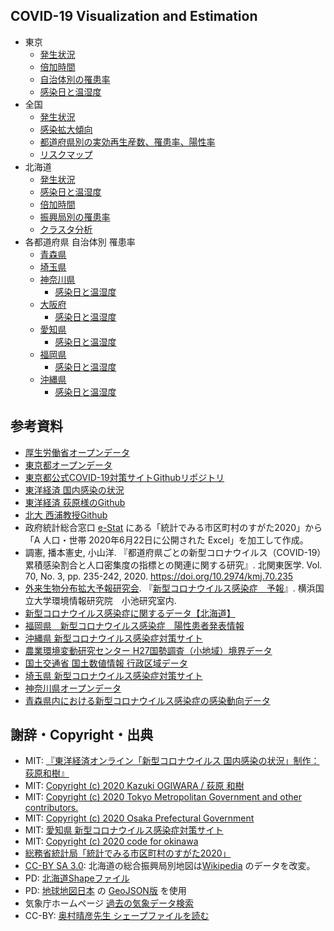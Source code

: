 ## COVID-19 Visualization and Estimation

- 東京
  - [発生状況](https://geneasyura.github.io/cov19-hm/tokyo.html)
  - [倍加時間](https://geneasyura.github.io/cov19-hm/tokyo-fit.html)
  - [自治体別の罹患率](https://geneasyura.github.io/cov19-hm/tokyo-hm.html)
  - [感染日と温湿度](https://geneasyura.github.io/cov19-hm/tokyo-tvh.html)
- 全国
  - [発生状況](https://geneasyura.github.io/cov19-hm/mhlw.html)
  - [感染拡大傾向](https://geneasyura.github.io/cov19-hm/pref.html)
  - [都道府県別の実効再生産数、罹患率、陽性率](https://geneasyura.github.io/cov19-hm/pref-hm.html)
  - [リスクマップ](https://geneasyura.github.io/cov19-hm/airregist.html)
- 北海道
  - [発生状況](https://geneasyura.github.io/cov19-hm/hokkaido.html)
  - [感染日と温湿度](https://geneasyura.github.io/cov19-hm/hokkaido-trh-tvh.html)
  - [倍加時間](https://geneasyura.github.io/cov19-hm/hokkaido-fit.html)
  - [振興局別の罹患率](https://geneasyura.github.io/cov19-hm/hokkaido-hm.html)
  - [クラスタ分析](https://geneasyura.github.io/cov19-hm/hokkaido-map.html)
- 各都道府県 自治体別 罹患率
  - [青森県](https://geneasyura.github.io/cov19-hm/aomori.html)
  - [埼玉県](https://geneasyura.github.io/cov19-hm/saitama.html)
  - [神奈川県](https://geneasyura.github.io/cov19-hm/kanagawa.html)
    - [感染日と温湿度](https://geneasyura.github.io/cov19-hm/kanagawa-tvh.html)
  - [大阪府](https://geneasyura.github.io/cov19-hm/osaka.html)
      - [感染日と温湿度](https://geneasyura.github.io/cov19-hm/osaka-tvh.html)
  - [愛知県](https://geneasyura.github.io/cov19-hm/nagoya.html)
      - [感染日と温湿度](https://geneasyura.github.io/cov19-hm/aichi-tvh.html)
  - [福岡県](https://geneasyura.github.io/cov19-hm/fukuoka.html)
      - [感染日と温湿度](https://geneasyura.github.io/cov19-hm/fukuoka-tvh.html)
  - [沖縄県](https://geneasyura.github.io/cov19-hm/okinawa.html)
      - [感染日と温湿度](https://geneasyura.github.io/cov19-hm/okinawa-tvh.html)


## 参考資料

- [厚生労働省オープンデータ](https://www.mhlw.go.jp/stf/covid-19/open-data.html)
- [東京都オープンデータ](https://stopcovid19.metro.tokyo.lg.jp/)
- [東京都公式COVID-19対策サイトGithubリポジトリ](https://github.com/tokyo-metropolitan-gov/covid19)
- [東洋経済 国内感染の状況](https://toyokeizai.net/sp/visual/tko/covid19/)
- [東洋経済 荻原様のGithub](https://github.com/kaz-ogiwara/covid19/)
- [北大 西浦教授Github](https://github.com/contactmodel/COVID19-Japan-Reff)
- 政府統計総合窓口 [e-Stat](https://www.e-stat.go.jp/) にある「統計でみる市区町村のすがた2020」から「A 人口・世帯 2020年6月22日に公開された Excel」を加工して作成。
- 調憲, 播本憲史, 小山洋. 『都道府県ごとの新型コロナウイルス（COVID-19）累積感染割合と人口密集度の指標との関連に関する研究』. 北関東医学. Vol. 70, No. 3, pp. 235-242, 2020. https://doi.org/10.2974/kmj.70.235
- [外来生物分布拡大予報研究会](http://vege1.kan.ynu.ac.jp/forecast/). 『[新型コロナウイルス感染症　予報](http://vege1.kan.ynu.ac.jp/forecast/COVID-19/COVID-19.htm)』. 横浜国立大学環境情報研究院　小池研究室内. 
- [新型コロナウイルス感染症に関するデータ【北海道】](https://www.harp.lg.jp/opendata/dataset/1369.html)
- [福岡県　新型コロナウイルス感染症　陽性患者発表情報](https://ckan.open-governmentdata.org/dataset/401000_pref_fukuoka_covid19_patients)
- [沖縄県 新型コロナウイルス感染症対策サイト](https://github.com/Code-for-OKINAWA/covid19)
- [農業環境変動研究センター H27国勢調査（小地域）境界データ](https://niaesvic.dc.affrc.go.jp/ja/dataset/h27-census-polygon)
- [国土交通省 国土数値情報 行政区域データ](https://nlftp.mlit.go.jp/ksj/gml/datalist/KsjTmplt-N03-v2_4.html)
- [埼玉県 新型コロナウイルス感染症対策サイト](https://github.com/geneasyura/cov19-hm)
- [神奈川県オープンデータ](http://www.pref.kanagawa.jp/docs/t3u/dst/s0060925.html)
- [青森県内における新型コロナウイルス感染症の感染動向データ](https://opendata.pref.aomori.lg.jp/dataset/1531.html)

## 謝辞・Copyright・出典

- MIT: [『東洋経済オンライン「新型コロナウイルス 国内感染の状況」制作：荻原和樹』](https://toyokeizai.net/sp/visual/tko/covid19/)
- MIT: [Copyright (c) 2020 Kazuki OGIWARA / 荻原 和樹](https://github.com/kaz-ogiwara/covid19)
- MIT: [Copyright (c) 2020 Tokyo Metropolitan Government and other contributors.](https://github.com/tokyo-metropolitan-gov/covid19)
- MIT: [Copyright (c) 2020 Osaka Prefectural Government](https://github.com/codeforosaka/covid19)
- MIT: [愛知県 新型コロナウイルス感染症対策サイト](https://github.com/code4nagoya/covid19)
- MIT: [Copyright (c) 2020 code for  okinawa](https://github.com/Code-for-OKINAWA/covid19)
- [総務省統計局「統計でみる市区町村のすがた2020」](https://www.e-stat.go.jp/stat-search/files?page=1&layout=datalist&toukei=00200502&tstat=000001141146&cycle=0&year=20200&month=0&tclass1=000001141147)
- [CC-BY SA 3.0](https://creativecommons.org/licenses/by-sa/3.0/deed.ja): 北海道の総合振興局別地図は[Wikipedia](https://ja.wikipedia.org/wiki/%E3%83%95%E3%82%A1%E3%82%A4%E3%83%AB:Subprefectures_of_Hokkaido.svg) のデータを改変。
- PD: [北海道Shapeファイル](https://sites.google.com/site/kibanshapehokkaido/)
- PD: [地球地図日本](https://www.gsi.go.jp/kankyochiri/gm_jpn.html) の [GeoJSON版](https://github.com/dataofjapan/land) を使用
- 気象庁ホームページ [過去の気象データ検索](http://www.data.jma.go.jp/obd/stats/etrn/)
- CC-BY: [奥村晴彦先生 シェープファイルを読む](https://oku.edu.mie-u.ac.jp/~okumura/stat/shape.html)
